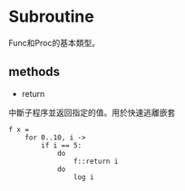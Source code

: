 # Subroutine

Func和Proc的基本類型。

## methods

* return

中斷子程序並返回指定的值。用於快速逃離嵌套

```erg
f x =
    for 0..10, i ->
        if i == 5:
            do
                f::return i
            do
                log i
```